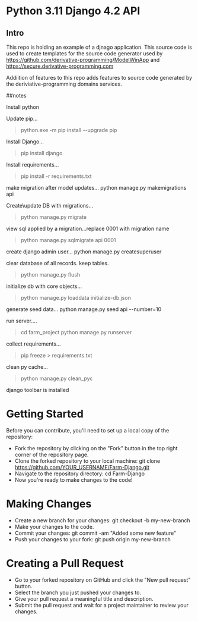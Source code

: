 # Python 3.11 Django 4.2 API

## Intro

This repo is holding an example of a djnago application. This source code is used to create templates for the source code generator used by  https://github.com/derivative-programming/ModelWinApp and https://secure.derivative-programming.com

Addiition of features to this repo adds features to source code generated by the deriviative-programming domains services.


##notes

Install python

Update pip...
>python.exe -m pip install --upgrade pip

Install Django...
>pip install django

Install requirements...
>pip install -r requirements.txt

make migration after model updates...
python manage.py makemigrations api

Create\update DB with migrations...
>python manage.py migrate

view sql applied by a migration...replace 0001 with migration name
>python manage.py sqlmigrate api 0001


create django admin user...
python manage.py createsuperuser

clear database of all records. keep tables.
>python manage.py flush

initialize db with core objects...
>python manage.py loaddata initialize-db.json

generate seed data...
python manage.py seed api --number=10

run server....
>cd farm_project
>python manage.py runserver

collect requirements...
>pip freeze > requirements.txt

clean py cache...
>python manage.py clean_pyc


django toolbar is installed

# Getting Started
Before you can contribute, you'll need to set up a local copy of the repository:

* Fork the repository by clicking on the "Fork" button in the top right corner of the repository page.
* Clone the forked repository to your local machine: git clone https://github.com/YOUR_USERNAME/Farm-Django.git
* Navigate to the repository directory: cd Farm-Django
* Now you're ready to make changes to the code!

# Making Changes
* Create a new branch for your changes: git checkout -b my-new-branch
* Make your changes to the code.
* Commit your changes: git commit -am "Added some new feature"
* Push your changes to your fork: git push origin my-new-branch

# Creating a Pull Request
* Go to your forked repository on GitHub and click the "New pull request" button.
* Select the branch you just pushed your changes to.
* Give your pull request a meaningful title and description.
* Submit the pull request and wait for a project maintainer to review your changes.